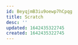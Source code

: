 ```yaml
---
id: BeyqjmB3iu9oewp7hCpqg
title: Scratch
desc: ''
updated: 1642435322745
created: 1642435322745
---
```


